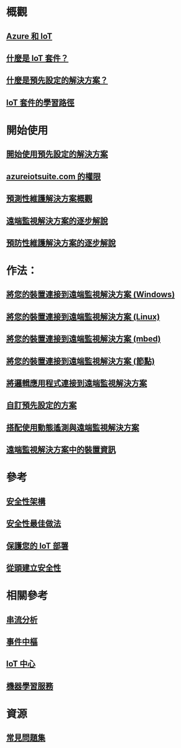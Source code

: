# 概觀
## [Azure 和 IoT](iot-suite-what-is-azure-iot.md)
## [什麼是 IoT 套件？](iot-suite-overview.md)
## [什麼是預先設定的解決方案？](iot-suite-what-are-preconfigured-solutions.md)
## [IoT 套件的學習路徑](https://azure.microsoft.com/documentation/learning-paths/iot-suite/)

# 開始使用
## [開始使用預先設定的解決方案](iot-suite-getstarted-preconfigured-solutions.md)
## [azureiotsuite.com 的權限](iot-suite-permissions.md)
## [預測性維護解決方案概觀](iot-suite-predictive-overview.md)
## [遠端監視解決方案的逐步解說](iot-suite-remote-monitoring-sample-walkthrough.md)
## [預防性維護解決方案的逐步解說](iot-suite-predictive-walkthrough.md)

# 作法：
## [將您的裝置連接到遠端監視解決方案 (Windows)](iot-suite-connecting-devices.md)
## [將您的裝置連接到遠端監視解決方案 (Linux)](iot-suite-connecting-devices-linux.md)
## [將您的裝置連接到遠端監視解決方案 (mbed)](iot-suite-connecting-devices-mbed.md)
## [將您的裝置連接到遠端監視解決方案 (節點)](iot-suite-connecting-devices-node.md)
## [將邏輯應用程式連接到遠端監視解決方案](iot-suite-logic-apps-tutorial.md)
## [自訂預先設定的方案](iot-suite-guidance-on-customizing-preconfigured-solutions.md)
## [搭配使用動態遙測與遠端監視解決方案](iot-suite-dynamic-telemetry.md)
## [遠端監視解決方案中的裝置資訊](iot-suite-remote-monitoring-device-info.md)

# 參考
## [安全性架構](iot-security-architecture.md)
## [安全性最佳做法](iot-security-best-practices.md)
## [保護您的 IoT 部署](iot-suite-security-deployment.md)
## [從頭建立安全性](securing-iot-ground-up.md)

# 相關參考
## [串流分析](https://azure.microsoft.com/services/stream-analytics/)
## [事件中樞](https://azure.microsoft.com/services/event-hubs/)
## [IoT 中心](https://azure.microsoft.com/services/iot-hub/)
## [機器學習服務](https://azure.microsoft.com/services/machine-learning/)

# 資源
## [常見問題集](iot-suite-faq.md)






<!--HONumber=Nov16_HO2-->


